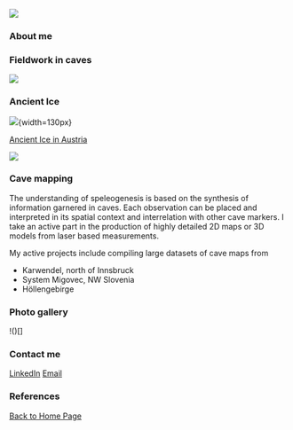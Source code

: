 
![](https://tr1813.github.io/ancient-ice-in-austria/gallery/ice_crystals_banner.jpeg)

### About me

### Fieldwork in caves

![](https://tr1813.github.io/ancient-ice-in-austria/gallery/fieldwork.jpg)



### Ancient Ice

![](https://tr1813.github.io/ancient-ice-in-austria/gallery/ice-cave-concept.png){width=130px}

[Ancient Ice in Austria](https://tr1813.github.io/ancient-ice-in-austria/html/index.html)


![](https://tr1813.github.io/ancient-ice-in-austria/gallery/victoria_inset.png)

### Cave mapping

The understanding of speleogenesis is based on the synthesis of information garnered in caves.
Each observation can be placed and interpreted in its spatial context and interrelation with other cave markers.
I take an active part in the production of highly detailed 2D maps or 3D models from laser based measurements.

My active projects include compiling large datasets of cave maps from 

 - Karwendel, north of Innsbruck
 - System Migovec, NW Slovenia
 - Höllengebirge

### Photo gallery

<!--- A profile pic and small blurb?--->
!()[]

### Contact me

[LinkedIn](linkedin.com/in/tanguy-racine-7545b490)
[Email](tanguy.racine@student.uibk.ac.at)

### References

[Back to Home Page](https://tr1813.github.io/ancient-ice-in-austria/html/index.html)
